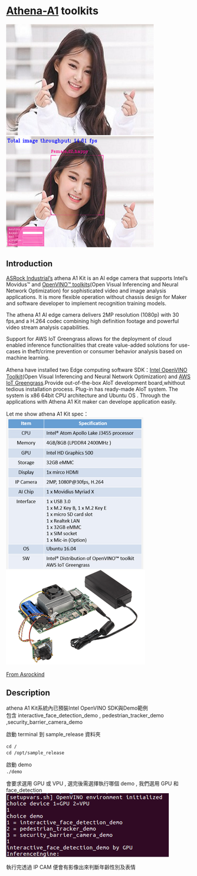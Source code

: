 # [Athena-A1](https://www.asrockind.com/overview.tw.asp?Model=athena%20A1)  toolkits

<img width="400" height="300" src="https://github.com/Asrockind/picture/blob/master/181228053126100707-600x400-1.jpg"/>  <img width="400" height="300" src="https://github.com/Asrockind/picture/blob/master/Screenshot%20from%202019-12-30%2001-38-35.png"/>

## Introduction

[ASRock Industrial’s](https://www.asrockind.com/) athena A1 Kit is an AI edge camera that supports Intel’s Movidus™ and [OpenVINO™ toolkits](https://software.intel.com/en-us/openvino-toolkit)(Open Visual Inferencing and Neural Network Optimization) for sophisticated video and image analysis applications. It is more flexible operation without chassis design for Maker and software developer to implement recognition training models.

The athena A1 AI edge camera delivers 2MP resolution (1080p) with 30 fps,and a H.264 codec combining high definition footage and powerful video stream analysis capabilities.

Support for AWS IoT Greengrass allows for the deployment of cloud enabled inference functionalities that create value-added solutions for use-cases in theft/crime prevention or consumer behavior analysis based on machine learning.

Athena have installed two Edge computing software SDK：[Intel OpenVINO Toolkit](https://software.intel.com/en-us/openvino-toolkit)(Open Visual Inferencing and Neural Network Optimization) and [AWS IoT Greengrass](https://aws.amazon.com/tw/greengrass/).Provide out-of-the-box AIoT development board,whithout tedious installation process. Plug-in has ready-made AIoT system. The system is x86 64bit CPU architecture and Ubuntu OS .  Through the applications with Athena A1 Kit maker can  develope application easily. 

Let me show athena A1 Kit spec： <br> 
 ![image](https://github.com/Asrockind/picture/blob/master/2.png)   ![image](https://github.com/Asrockind/picture/blob/master/athenaA1_2.png) <br> 

[From Asrockind](https://www.asrockind.com/overview.tw.asp?Model=athena%20A1)

## Description

athena A1 Kit系統內已預裝Intel OpenVINO SDK與Demo範例  <br>
包含 interactive_face_detection_demo , pedestrian_tracker_demo ,security_barrier_camera_demo <br>

啟動 terminal 到 sample_release 資料夾 <br>

 ` cd / ` <br>
 ` cd /opt/sample_release ` <br>
 
 啟動 demo <br>
  ` ./demo ` <br>
 
會要求選用 GPU 或 VPU , 選完後需選擇執行哪個 demo , 我們選用 GPU 和 face_detection <br>
![image](https://github.com/Asrockind/picture/blob/master/Screenshot%20from%202019-12-25%2001-33-59.png) <br>

執行完透過 IP CAM 便會有影像出來判斷年齡性別及表情


